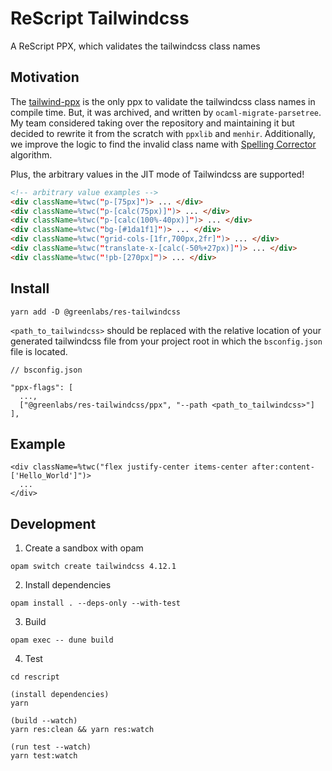 # ReScript Tailwindcss

A ReScript PPX, which validates the tailwindcss class names

## Motivation

The [tailwind-ppx](https://github.com/dylanirlbeck/tailwind-ppx) is the only ppx to validate the tailwindcss class names in compile time. But, it was archived, and written by `ocaml-migrate-parsetree`. My team considered taking over the repository and maintaining it but decided to rewrite it from the scratch with `ppxlib` and `menhir`. Additionally, we improve the logic to find the invalid class name with [Spelling Corrector](https://norvig.com/spell-correct.html) algorithm.

Plus, the arbitrary values in the JIT mode of Tailwindcss are supported!

```html
<!-- arbitrary value examples -->
<div className=%twc("p-[75px]")> ... </div>
<div className=%twc("p-[calc(75px)]")> ... </div>
<div className=%twc("p-[calc(100%-40px)]")> ... </div>
<div className=%twc("bg-[#1da1f1]")> ... </div>
<div className=%twc("grid-cols-[1fr,700px,2fr]")> ... </div>
<div className=%twc("translate-x-[calc(-50%+27px)]")> ... </div>
<div className=%twc("!pb-[270px]")> ... </div>
```

## Install

```
yarn add -D @greenlabs/res-tailwindcss
```

`<path_to_tailwindcss>` should be replaced with the relative location of your generated tailwindcss file from your project root in which the `bsconfig.json` file is located.

```
// bsconfig.json

"ppx-flags": [
  ...,
  ["@greenlabs/res-tailwindcss/ppx", "--path <path_to_tailwindcss>"]
],
```

## Example

```rescript
<div className=%twc("flex justify-center items-center after:content-['Hello_World']")>
  ...
</div>
```

## Development

1. Create a sandbox with opam

```
opam switch create tailwindcss 4.12.1
```

2. Install dependencies

```
opam install . --deps-only --with-test
```

3. Build

```
opam exec -- dune build
```

4. Test

```
cd rescript

(install dependencies)
yarn

(build --watch)
yarn res:clean && yarn res:watch

(run test --watch)
yarn test:watch
```
